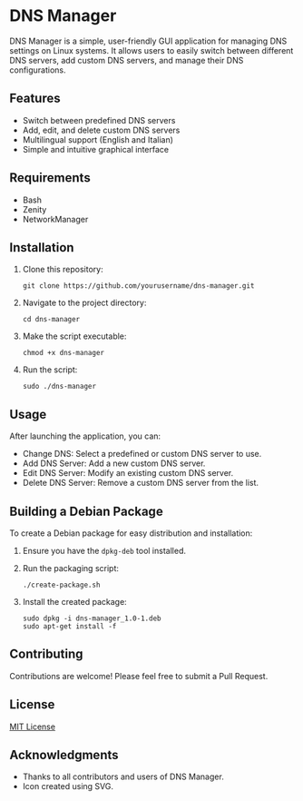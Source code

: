 # DNS Manager

DNS Manager is a simple, user-friendly GUI application for managing DNS settings on Linux systems. It allows users to easily switch between different DNS servers, add custom DNS servers, and manage their DNS configurations.

## Features

- Switch between predefined DNS servers
- Add, edit, and delete custom DNS servers
- Multilingual support (English and Italian)
- Simple and intuitive graphical interface

## Requirements

- Bash
- Zenity
- NetworkManager

## Installation

1. Clone this repository:
   ```
   git clone https://github.com/yourusername/dns-manager.git
   ```

2. Navigate to the project directory:
   ```
   cd dns-manager
   ```

3. Make the script executable:
   ```
   chmod +x dns-manager
   ```

4. Run the script:
   ```
   sudo ./dns-manager
   ```

## Usage

After launching the application, you can:

- Change DNS: Select a predefined or custom DNS server to use.
- Add DNS Server: Add a new custom DNS server.
- Edit DNS Server: Modify an existing custom DNS server.
- Delete DNS Server: Remove a custom DNS server from the list.

## Building a Debian Package

To create a Debian package for easy distribution and installation:

1. Ensure you have the `dpkg-deb` tool installed.

2. Run the packaging script:
   ```
   ./create-package.sh
   ```

3. Install the created package:
   ```
   sudo dpkg -i dns-manager_1.0-1.deb
   sudo apt-get install -f
   ```

## Contributing

Contributions are welcome! Please feel free to submit a Pull Request.

## License

[MIT License](LICENSE)

## Acknowledgments

- Thanks to all contributors and users of DNS Manager.
- Icon created using SVG.